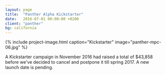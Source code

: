 ```yaml
---
layout: page
title:  "Panther Alpha Kickstarter"
date:   2016-07-01 00:00:00 +0200
client: "panther"
bg: california
---
```


{% include project-image.html caption="Kickstarter" image="panther-mpc-06.jpg" %}

A Kickstarter campaign in November 2016 had raised a total of $43,858 before we've decided to cancel and postpone it till spring 2017. A new launch date is pending.

